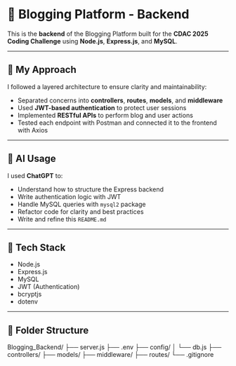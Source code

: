 # 📝 Blogging Platform - Backend

This is the **backend** of the Blogging Platform built for the **CDAC 2025 Coding Challenge** using **Node.js**, **Express.js**, and **MySQL**.

---

## 🧠 My Approach

I followed a layered architecture to ensure clarity and maintainability:

- Separated concerns into **controllers**, **routes**, **models**, and **middleware**
- Used **JWT-based authentication** to protect user sessions
- Implemented **RESTful APIs** to perform blog and user actions
- Tested each endpoint with Postman and connected it to the frontend with Axios

---

## 🧠 AI Usage

I used **ChatGPT** to:
- Understand how to structure the Express backend
- Write authentication logic with JWT
- Handle MySQL queries with `mysql2` package
- Refactor code for clarity and best practices
- Write and refine this `README.md`

---

## 🚀 Tech Stack

- Node.js
- Express.js
- MySQL
- JWT (Authentication)
- bcryptjs
- dotenv

---

## 📁 Folder Structure
Blogging_Backend/
├── server.js
├── .env
├── config/
│ └── db.js
├── controllers/
├── models/
├── middleware/
├── routes/
└── .gitignore

